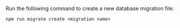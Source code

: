 Run the following command to create a new database migration file:
```console
npm run migrate create <migration name>
```